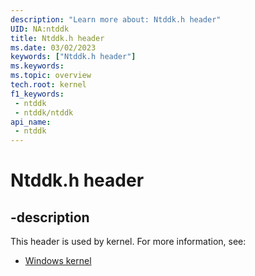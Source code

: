 ```yaml
---
description: "Learn more about: Ntddk.h header"
UID: NA:ntddk
title: Ntddk.h header
ms.date: 03/02/2023
keywords: ["Ntddk.h header"]
ms.keywords: 
ms.topic: overview
tech.root: kernel
f1_keywords:
 - ntddk
 - ntddk/ntddk
api_name:
 - ntddk
---
```


# Ntddk.h header

## -description

This header is used by kernel. For more information, see:

- [Windows kernel](../_kernel/index.md)
